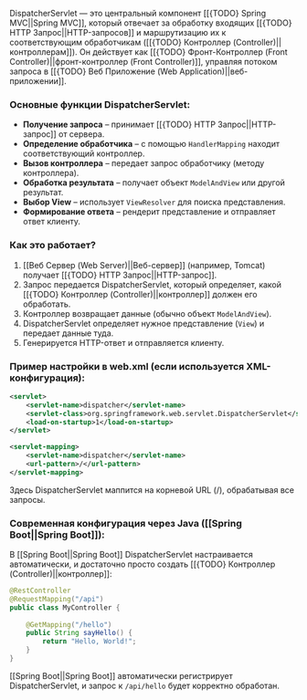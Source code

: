 DispatcherServlet — это центральный компонент [[{TODO} Spring MVC||Spring MVC]], который отвечает за обработку входящих [[{TODO} HTTP Запрос||HTTP-запросов]] и маршрутизацию их к соответствующим обработчикам ([[{TODO} Контроллер (Controller)||контроллерам]]). Он действует как [[{TODO} Фронт-Контроллер (Front Controller)||фронт-контроллер (Front Controller)]], управляя потоком запроса в [[{TODO} Веб Приложение (Web Application)||веб-приложении]].


### Основные функции DispatcherServlet:

- **Получение запроса** – принимает [[{TODO} HTTP Запрос||HTTP-запрос]] от сервера.
- **Определение обработчика** – с помощью `HandlerMapping` находит соответствующий контроллер.
- **Вызов контроллера** – передает запрос обработчику (методу контроллера).
- **Обработка результата** – получает объект `ModelAndView` или другой результат.
- **Выбор View** – использует `ViewResolver` для поиска представления.
- **Формирование ответа** – рендерит представление и отправляет ответ клиенту.

  

### Как это работает?

1. [[Веб Сервер (Web Server)||Веб-сервер]] (например, Tomcat) получает [[{TODO} HTTP Запрос||HTTP-запрос]].
2. Запрос передается DispatcherServlet, который определяет, какой [[{TODO} Контроллер (Controller)||контроллер]] должен его обработать.
3. Контроллер возвращает данные (обычно объект `ModelAndView`).
4. DispatcherServlet определяет нужное представление (`View`) и передает данные туда.
5. Генерируется HTTP-ответ и отправляется клиенту.

  

### Пример настройки в web.xml (если используется XML-конфигурация):

```xml
<servlet>
    <servlet-name>dispatcher</servlet-name>
    <servlet-class>org.springframework.web.servlet.DispatcherServlet</servlet-class>
    <load-on-startup>1</load-on-startup>
</servlet>

<servlet-mapping>
    <servlet-name>dispatcher</servlet-name>
    <url-pattern>/</url-pattern>
</servlet-mapping>
```

Здесь DispatcherServlet маппится на корневой URL (/), обрабатывая все запросы.

  

### Современная конфигурация через Java ([[Spring Boot||Spring Boot]]):

В [[Spring Boot||Spring Boot]] DispatcherServlet настраивается автоматически, и достаточно просто создать [[{TODO} Контроллер (Controller)||контроллер]]:

```java
@RestController
@RequestMapping("/api")
public class MyController {
	
    @GetMapping("/hello")
    public String sayHello() {
        return "Hello, World!";
    }
}
```

[[Spring Boot||Spring Boot]] автоматически регистрирует DispatcherServlet, и запрос к `/api/hello` будет корректно обработан.